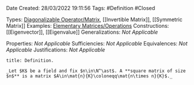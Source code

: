 <br />
<br />

Date Created: 28/03/2022 19:11:56
Tags: #Definition #Closed 

Types: [Diagonalizable Operator/Matrix](Diagonalizable%20Operator%20slash%20Matrix.md), [[Invertible Matrix]], [[Symmetric Matrix]]
Examples: [Elementary Matrices/Operations](Elementary%20Matrices%20and%20Operations.md)
Constructions: [[Eigenvector]], [[Eigenvalue]]
Generalizations: _Not Applicable_

Properties: _Not Applicable_
Sufficiencies: _Not Applicable_
Equivalences: _Not Applicable_
Justifications: _Not Applicable_

``` ad-Definition
title: Definition.

_Let $K$ be a field and fix $n\in\N^\ast$. A **square matrix of size $n$** is a matrix $A\in\mat{n}{K}\coloneqq\mat{n\times n}{K}$._

```
